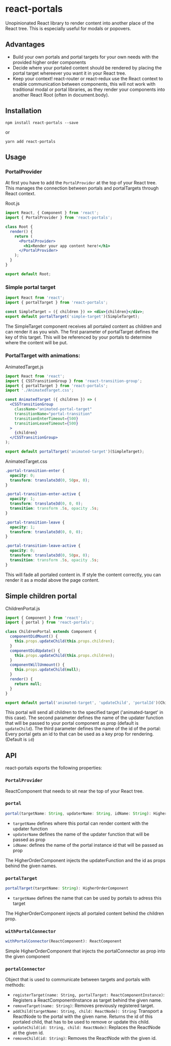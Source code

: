 # react-portals

Unopinionated React library to render content into another place of the React tree.
This is especially useful for modals or popovers.

## Advantages
- Build your own portals and portal targets for your own needs with the provided higher order components
- Decide where your portaled content should be rendered by placing the portal target whereever you want it
in your React tree.
- Keep your context! react-router or react-redux use the React context to enable communication between
components, this will not work with traditional modal or portal libraries, as they render your components
into another React Root (often in document.body).

## Installation
```
npm install react-portals --save
```
or
```
yarn add react-portals
```

## Usage
### PortalProvider
At first you have to add the `PortalProvider` at the top of your React tree. This manages the connection between portals and portalTargets through React context.

Root.js
```jsx
import React, { Component } from 'react';
import { PortalProvider } from 'react-portals';

class Root {
  render() {
    return (
      <PortalProvider>
        <h1>Render your app content here!</h1>
      </PortalProvider>
    );
  }
}

export default Root;
```


### Simple portal target
```jsx
import React from 'react';
import { portalTarget } from 'react-portals';

const SimpleTarget = ({ children }) => <div>{children}</div>;
export default portalTarget('simple-target')(SimpleTarget);
```
The SimpleTarget component receives all portaled content as children and can render it as you wish.
The first parameter of portalTarget defines the key of this target. This will be referenced by your portals to determine where the content will be put.


### PortalTarget with animations:
AnimatedTarget.js
```jsx
import React from 'react';
import { CSSTransitionGroup } from 'react-transition-group';
import { portalTarget } from 'react-portals';
import './AnimatedTarget.css';

const AnimatedTarget ({ children }) => (
  <CSSTransitionGroup
    className="animated-portal-target"
    transitionName="portal-transition"
    transitionEnterTimeout={500}
    transitionLeaveTimeout={500}
  >
    {children}
  </CSSTransitionGroup>
);

export default portalTarget('animated-target')(SimpleTarget);
```

AnimatedTarget.css
```css
.portal-transition-enter {
  opacity: 0;
  transform: translate3d(0, 50px, 0);
}

.portal-transition-enter-active {
  opacity: 1;
  transform: translate3d(0, 0, 0);
  transition: transform .5s, opacity .5s;
}

.portal-transition-leave {
  opacity: 1;
  transform: translate3d(0, 0, 0);
}

.portal-transition-leave-active {
  opacity: 0;
  transform: translate3d(0, 50px, 0);
  transition: transform .5s, opacity .5s;
}
```
This will fade all portaled content in. If style the content correctly, you can render it as a modal above the page content.

## Simple children portal
ChildrenPortal.js
```js
import { Component } from 'react';
import { portal } from 'react-portals';

class ChildrenPortal extends Component {
  componentDidMount() {
    this.props.updateChild(this.props.children);
  }
  componentDidUpdate() {
    this.props.updateChild(this.props.children);
  }
  componentWillUnmount() {
    this.props.updateChild(null);
  }
  render() {
    return null;
  }
}

export default portal('animated-target', 'updateChild', 'portalId')(ChildrenPortal);
```
This portal will send all children to the specified target ('animated-target' in this case).
The second parameter defines the name of the updater function that will be passed to your portal component as prop (default is `updateChild`).
The third parameter defines the name of the id of the portal: Every portal gets an id to that can be used as a key prop for rendering. (Default is `id`)

## API
react-portals exports the following properties:

### `PortalProvider`
ReactComponent that needs to sit near the top of your React tree.

### `portal`

```js
portal(targetName: String, updaterName: String, idName: String): HigherOrderComponent
```
- `targetName` defines where this portal can render content with the updater function
- `updaterName` defines the name of the updater function that will be passed as prop
- `idName`: defines the name of the portal instance id that will be passed as prop

The HigherOrderComponent injects the updaterFunction and the id as props behind the given names.

### `portalTarget`
```js
portalTarget(targetName: String): HigherOrderComponent
```
- `targetName` defines the name that can be used by portals to adress this target

The HigherOrderComponent injects all portaled content behind the children prop.

### `withPortalConnector`
```js
withPortalConnector(ReactComponent): ReactComponent
```
Simple HigherOrderComponent that injects the portalConnector as prop into the given component

### `portalConnector`
Object that is used to communicate between targets and portals with methods:
- `registerTarget(name: String, portalTarget: ReactComponentInstance)`: Registers a ReactComponentInstance as target behind the given name.
- `removeTarget(name: String)`: Removes previously registered target.
- `addChild(targetName: String, child: ReactNode): String`: Transport a ReactNode to the portal with the given name. Returns the id of this portaled child, that has to be used to remove or update this child.
- `updateChild(id: String, child: ReactNode)`: Replaces the ReactNode at the given id.
- `removeChild(id: String)`: Removes the ReactNode with the given id.
